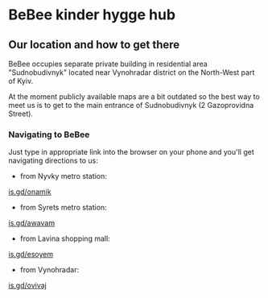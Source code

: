 # BeBee kinder hygge hub

## Our location and how to get there

BeBee occupies separate private building in residential area "Sudnobudivnyk" located near Vynohradar district on the North-West part of Kyiv.  

At the moment publicly available maps are a bit outdated so the best way to meet us is to get to the main entrance of Sudnobudivnyk (2 Gazoprovidna Street).

### Navigating to BeBee

Just type in appropriate link into the browser on your phone and you'll get navigating directions to us:

- from Nyvky metro station:    

[is.gd/onamik](https://is.gd/onamik) <br><img src='https://chart.googleapis.com/chart?cht=qr&chl=https%3A%2F%2Fis.gd%2Fonamik&chs=180x180&choe=UTF-8&chld=L|2' alt=''>

- from Syrets metro station:   

[is.gd/awavam](https://is.gd/awavam) <br><img src='https://chart.googleapis.com/chart?cht=qr&chl=https%3A%2F%2Fis.gd%2Fawavam&chs=180x180&choe=UTF-8&chld=L|2' alt=''>

- from Lavina shopping mall:   

[is.gd/esoyem](https://is.gd/esoyem) <br><img src='https://chart.googleapis.com/chart?cht=qr&chl=https%3A%2F%2Fis.gd%2Fesoyem&chs=180x180&choe=UTF-8&chld=L|2' alt=''>

- from Vynohradar:             

[is.gd/ovivaj](https://is.gd/ovivaj) <br><img src='https://chart.googleapis.com/chart?cht=qr&chl=https%3A%2F%2Fis.gd%2Fovivaj&chs=180x180&choe=UTF-8&chld=L|2' alt=''>
